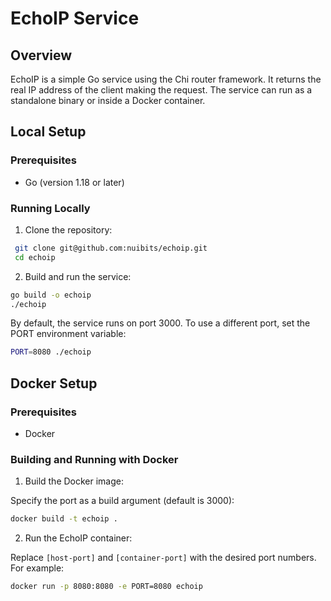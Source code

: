 # EchoIP Service

## Overview

EchoIP is a simple Go service using the Chi router framework. It returns the real IP address of the client making the request. The service can run as a standalone binary or inside a Docker container.

## Local Setup

### Prerequisites

- Go (version 1.18 or later)

### Running Locally

1. Clone the repository:

```bash
 git clone git@github.com:nuibits/echoip.git
 cd echoip
```

2. Build and run the service:

```bash
go build -o echoip
./echoip
```

By default, the service runs on port 3000. To use a different port, set the PORT environment variable:

```bash
PORT=8080 ./echoip
```

## Docker Setup

### Prerequisites

- Docker

### Building and Running with Docker

1. Build the Docker image:

Specify the port as a build argument (default is 3000):

```bash
docker build -t echoip .
```

2. Run the EchoIP container:

Replace `[host-port]` and `[container-port]` with the desired port numbers. For example:

```bash
docker run -p 8080:8080 -e PORT=8080 echoip
```
